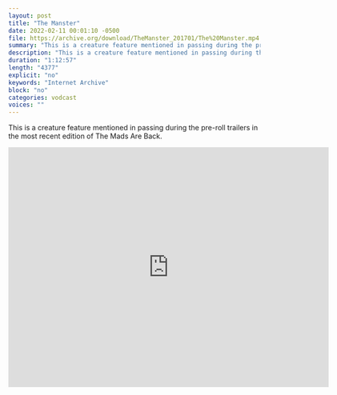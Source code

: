 ```yaml
---
layout: post
title: "The Manster"
date: 2022-02-11 00:01:10 -0500
file: https://archive.org/download/TheManster_201701/The%20Manster.mp4
summary: "This is a creature feature mentioned in passing during the pre-roll trailers in the most recent edition of The Mads Are Back."
description: "This is a creature feature mentioned in passing during the pre-roll trailers in the most recent edition of The Mads Are Back."
duration: "1:12:57"
length: "4377"
explicit: "no" 
keywords: "Internet Archive"
block: "no" 
categories: vodcast
voices: ""
---
```


This is a creature feature mentioned in passing during the pre-roll trailers in the most recent edition of The Mads Are Back.

<iframe src="https://archive.org/embed/TheManster_201701" width="640" height="480" frameborder="0" webkitallowfullscreen="true" mozallowfullscreen="true" allowfullscreen></iframe>

